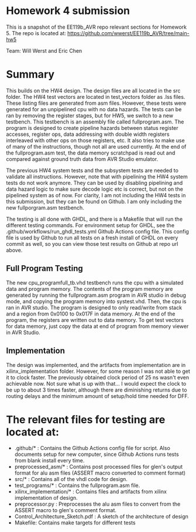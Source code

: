 # Homework 4 submission

This is a snapshot of the EE119b_AVR repo relevant sections for
Homework 5. The repo is located at: https://github.com/wwerst/EE119b_AVR/tree/main-hw5

Team: Will Werst and Eric Chen

# Summary

This builds on the HW4 design. The design files are all located in the src folder.
The HW4 test vectors are located in test_vectors folder as .lss files. These listing files are
generated from asm files. However, these tests were generated for an unpipelined cpu with no
data hazards. The tests can be ran by removing the register stages, but for HW5, we switch to
a new testbench. This testbench is an assembly file called fullprogram.asm. The program is designed
to create pipeline hazards between status register accesses, register ops, data addressing with
double width registers interleaved with other ops on those registers, etc. It also tries to make use
of many of the instructions, though not all are used currently. At the end of the fullprogram.asm
test, the data memory scratchpad is read out and compared against ground truth data from AVR Studio
emulator.

The previous HW4 system tests and the subsystem tests are needed to validate all instructions.
However, note that with pipelining the HW4 system tests do not work anymore. They can be used by
disabling pipelining and data hazard logic to make sure decode logic etc is correct, but not on the
pipelined system as of now. For clarity, I am not including the HW4 tests in this submission, but they can be found on Github. I am only including the new fullporgram.asm testbench.

The testing is all done with GHDL, and there is a Makefile that will run the different
testing commands. For environment setup for GHDL, see the .github/workflows/run_ghdl_tests.yml
Github Actions config file. This config file is used by Github to run all tests on a
fresh install of GHDL on every commit as well, so you can view those test results on Github
at repo url above.

## Full Program Testing

The new cpu_programfull_tb.vhd testbench runs the cpu with a simulated data and program memory.
The contents of the program memory are generated by running the fullprogram.asm program in AVR studio in debug mode, and copying the program memory into systest.vhd. Then, the cpu is ran
in AVR studio. The program is designed to only read/write from stack and a region from 0x0100
to 0x017F in data memory. At the end of the program, the registers are written out to data memory.
To get test vectors for data memory, just copy the data at end of program from memory viewer in AVR
Studio.

## Implementation

The design was implemented, and the artifacts from implementation are in xilinx_implementation
folder. However, for some reason I was not able to get it to clock faster. The previously
obtained clock period of 25 ns wasn't even achievable now. Not sure what is up with that...
I would expect the clock to be up to about 3 times faster, although there are diminishing
returns due to routing delays and the minimum amount of setup/hold time needed for DFF.


# The relevant files for testing are located at:

- .github/* : Contains the Github Actions config file for script. Also documents setup for new computer, since Github Actions runs tests from blank install every time.
- preprocessed_asm/* : Contains post processed files for glen's output format for alu asm files (ASSERT macro converted to comment format)
- src/* : Contains all of the vhdl code for design.
- test_programs/* : Contains the fullprogram.asm file.
- xilinx_implementation/* : Contains files and artifacts from xilinx implementation of design.
- preprocessor.py   : Preprocesses the alu asm files to convert from the ASSERT macro to glen's comment format.
- Control_Architecture_Sketch.pdf : A sketch of the architecture of design
- Makefile: Contains make targets for different tests
